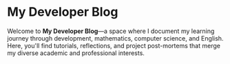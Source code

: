 # My Developer Blog

Welcome to **My Developer Blog**—a space where I document my learning journey through development, mathematics, computer science, and English. Here, you'll find tutorials, reflections, and project post-mortems that merge my diverse academic and professional interests.